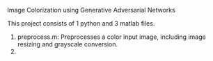 Image Colorization using Generative Adversarial Networks

This project consists of 1 python and 3 matlab files.
1) preprocess.m: Preprocesses a color input image, including image resizing and grayscale conversion.
2) 
